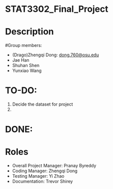 # STAT3302_Final_Project

# Description
#Group members:
* (Drago)Zhengqi Dong: dong.760@osu.edu
* Jae Han
* Shuhan Shen
* Yunxiao Wang

# TO-DO:
1. Decide the dataset for project
2. 

# DONE:
# Roles
* Overall Project Manager: Pranay Byreddy
* Coding Manager: Zhengqi Dong
* Testing Manager: Yi Zhao
* Documentation: Trevor Shirey
